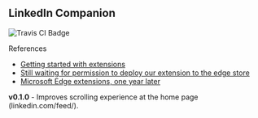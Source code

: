 ## LinkedIn Companion

<img src="https://travis-ci.org/HIROSN/LinkedInCompanion.svg" alt="Travis CI Badge"></img>

References

* [Getting started with extensions](https://docs.microsoft.com/en-us/microsoft-edge/extensions/getting-started)
* [Still waiting for permission to deploy our extension to the edge store](https://social.msdn.microsoft.com/Forums/windowsapps/en-US/d924da11-d7d8-46c4-a914-e28f6de49a5c/still-waiting-for-permission-to-deploy-our-extension-to-the-edge-store)
* [Microsoft Edge extensions, one year later](https://blogs.windows.com/msedgedev/2017/09/29/microsoft-edge-extensions-one-year-later/#RRcmrxJLzDoSrT5X.97)

**v0.1.0** - Improves scrolling experience at the home page (linkedin.com/feed/).
